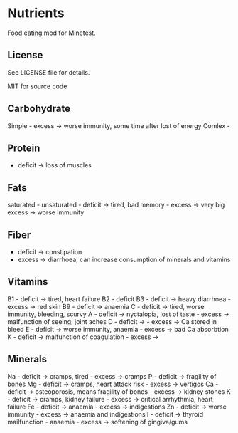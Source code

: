 Nutrients
=========

Food eating mod for Minetest.

License
-------

See LICENSE file for details.

MIT for source code

Carbohydrate
------------

Simple - excess -> worse immunity, some time after lost of energy
Comlex - 

Protein
-------

 - deficit -> loss of muscles

Fats
----

saturated   -
unsaturated - deficit -> tired, bad memory
            - excess  -> very big excess -> worse immunity


Fiber
-----

 - deficit -> constipation
 - excess -> diarrhoea, can increase consumption of minerals and vitamins

Vitamins
--------

B1  - deficit -> tired, heart failure
B2  - deficit
B3  - deficit -> heavy diarrhoea
    - excess  -> red skin
B9  - deficit -> anaemia
C   - deficit -> tired, worse immunity, bleeding, scurvy
A   - deficit -> nyctalopia, lost of taste
    - excess  -> malfunction of seeing, joint aches
D   - deficit -> 
    - excess  -> Ca stored in bleed
E   - deficit -> worse immunity, anaemia
    - excess  -> bad Ca absorbtion
K   - deficit -> malfunction of coagulation
    - excess  -> 

Minerals
--------

Na  - deficit -> cramps, tired
    - excess  -> cramps
P   - deficit -> fragility of bones
Mg  - deficit -> cramps, heart attack risk
    - excess  -> vertigos
Ca  - deficit -> osteoporosis, means fragility of bones
    - excess  -> kidney stones
K   - deficit -> cramps, kidney failure
    - excess  -> critical arrhythmia, heart failure
Fe  - deficit -> anaemia
    - excess  -> indigestions
Zn  - deficit -> worse immunity
    - excess  -> anaemia and indigestions
I   - deficit -> thyroid mailfunction - anaemia
    - excess  -> softening of gingiva/gums
